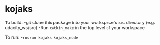 # kojaks

To build:
-git clone this package into your workspace's src directory (e.g. udacity_ws/src)
-Run `catkin_make` in the top level of your workspace

To run:
-`rosrun kojaks kojaks_node`
